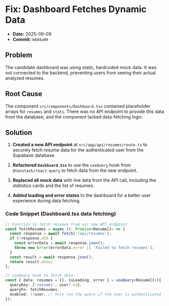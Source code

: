 # **Fix: Dashboard Fetches Dynamic Data**

- **Date:** 2025-09-09
- **Commit:** `b684a99`

## Problem

The candidate dashboard was using static, hardcoded mock data. It was not connected to the backend, preventing users from seeing their actual analyzed resumes.

## Root Cause

The component `src/components/Dashboard.tsx` contained placeholder arrays for `resumes` and `stats`. There was no API endpoint to provide this data from the database, and the component lacked data-fetching logic.

## Solution

1.  **Created a new API endpoint** at `src/app/api/resumes/route.ts` to securely fetch resume data for the authenticated user from the Supabase database.

2.  **Refactored `Dashboard.tsx`** to use the `useQuery` hook from `@tanstack/react-query` to fetch data from the new endpoint.

3.  **Replaced all mock data** with live data from the API call, including the statistics cards and the list of resumes.

4.  **Added loading and error states** to the dashboard for a better user experience during data fetching.

### Code Snippet (Dashboard.tsx data fetching)

```typescript
// Function to fetch resumes from our new API endpoint
const fetchResumes = async (): Promise<Resume[]> => {
  const response = await fetch('/api/resumes');
  if (!response.ok) {
    const errorData = await response.json();
    throw new Error(errorData.error || 'Failed to fetch resumes');
  }
  const result = await response.json();
  return result.data;
};

// useQuery hook to fetch data
const { data: resumes = [], isLoading, error } = useQuery<Resume[]>({
  queryKey: ['resumes', user?.id],
  queryFn: fetchResumes,
  enabled: !!user, // Only run the query if the user is authenticated
});
```